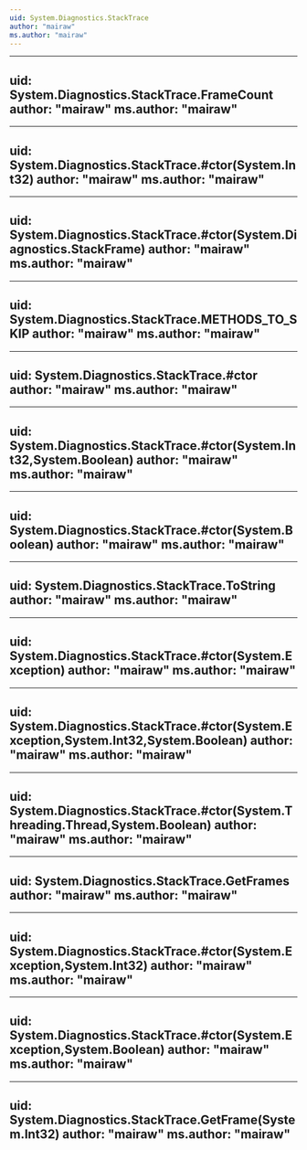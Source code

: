 ```yaml
---
uid: System.Diagnostics.StackTrace
author: "mairaw"
ms.author: "mairaw"
---
```


---
uid: System.Diagnostics.StackTrace.FrameCount
author: "mairaw"
ms.author: "mairaw"
---

---
uid: System.Diagnostics.StackTrace.#ctor(System.Int32)
author: "mairaw"
ms.author: "mairaw"
---

---
uid: System.Diagnostics.StackTrace.#ctor(System.Diagnostics.StackFrame)
author: "mairaw"
ms.author: "mairaw"
---

---
uid: System.Diagnostics.StackTrace.METHODS_TO_SKIP
author: "mairaw"
ms.author: "mairaw"
---

---
uid: System.Diagnostics.StackTrace.#ctor
author: "mairaw"
ms.author: "mairaw"
---

---
uid: System.Diagnostics.StackTrace.#ctor(System.Int32,System.Boolean)
author: "mairaw"
ms.author: "mairaw"
---

---
uid: System.Diagnostics.StackTrace.#ctor(System.Boolean)
author: "mairaw"
ms.author: "mairaw"
---

---
uid: System.Diagnostics.StackTrace.ToString
author: "mairaw"
ms.author: "mairaw"
---

---
uid: System.Diagnostics.StackTrace.#ctor(System.Exception)
author: "mairaw"
ms.author: "mairaw"
---

---
uid: System.Diagnostics.StackTrace.#ctor(System.Exception,System.Int32,System.Boolean)
author: "mairaw"
ms.author: "mairaw"
---

---
uid: System.Diagnostics.StackTrace.#ctor(System.Threading.Thread,System.Boolean)
author: "mairaw"
ms.author: "mairaw"
---

---
uid: System.Diagnostics.StackTrace.GetFrames
author: "mairaw"
ms.author: "mairaw"
---

---
uid: System.Diagnostics.StackTrace.#ctor(System.Exception,System.Int32)
author: "mairaw"
ms.author: "mairaw"
---

---
uid: System.Diagnostics.StackTrace.#ctor(System.Exception,System.Boolean)
author: "mairaw"
ms.author: "mairaw"
---

---
uid: System.Diagnostics.StackTrace.GetFrame(System.Int32)
author: "mairaw"
ms.author: "mairaw"
---
